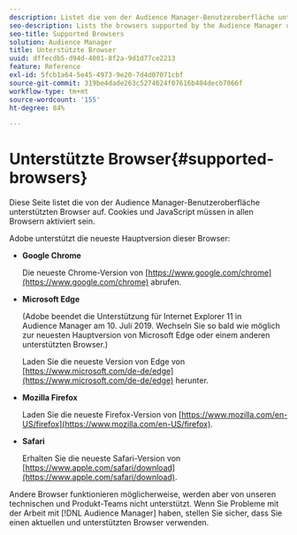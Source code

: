 ```yaml
---
description: Listet die von der Audience Manager-Benutzeroberfläche unterstützten Browser auf. Cookies und JavaScript müssen in allen Browsern aktiviert sein.
seo-description: Lists the browsers supported by the Audience Manager user interface. Cookies and JavaScript must be enabled on all browsers.
seo-title: Supported Browsers
solution: Audience Manager
title: Unterstützte Browser
uuid: dffecdb5-d94d-4001-8f2a-9d1d77ce2213
feature: Reference
exl-id: 5fcb1a64-5e45-4973-9e20-7d4d07071cbf
source-git-commit: 319be4dade263c5274624f07616b404decb7066f
workflow-type: tm+mt
source-wordcount: '155'
ht-degree: 84%

---
```


# Unterstützte Browser{#supported-browsers}

Diese Seite listet die von der Audience Manager-Benutzeroberfläche unterstützten Browser auf. Cookies und JavaScript müssen in allen Browsern aktiviert sein.

<!-- 

c_supported_browsers.xml

 -->

Adobe unterstützt die neueste Hauptversion dieser Browser:

* **Google Chrome**

  Die neueste Chrome-Version von [https://www.google.com/chrome](https://www.google.com/chrome) abrufen.

* **Microsoft Edge**

  (Adobe beendet die Unterstützung für Internet Explorer 11 in Audience Manager am 10. Juli 2019. Wechseln Sie so bald wie möglich zur neuesten Hauptversion von Microsoft Edge oder einem anderen unterstützten Browser.)

  Laden Sie die neueste Version von Edge von [https://www.microsoft.com/de-de/edge](https://www.microsoft.com/de-de/edge) herunter.

* **Mozilla Firefox**

  Laden Sie die neueste Firefox-Version von [https://www.mozilla.com/en-US/firefox](https://www.mozilla.com/en-US/firefox).

* **Safari**

  Erhalten Sie die neueste Safari-Version von [https://www.apple.com/safari/download](https://www.apple.com/safari/download).

Andere Browser funktionieren möglicherweise, werden aber von unseren technischen und Produkt-Teams nicht unterstützt. Wenn Sie Probleme mit der Arbeit mit [!DNL Audience Manager] haben, stellen Sie sicher, dass Sie einen aktuellen und unterstützten Browser verwenden.

